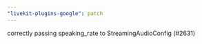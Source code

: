 ```yaml
---
"livekit-plugins-google": patch
---
```


correctly passing speaking_rate to StreamingAudioConfig (#2631)
